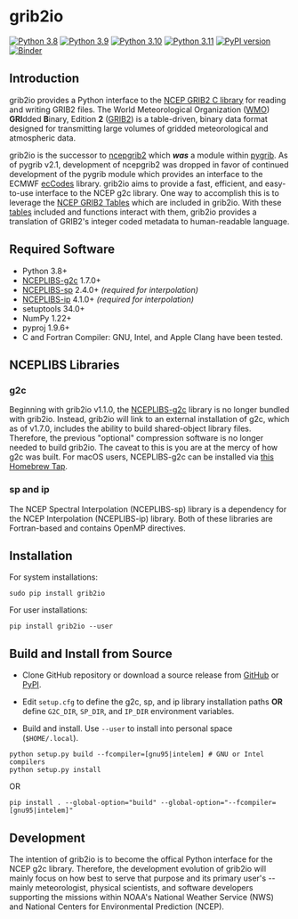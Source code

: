 # grib2io

[![Python 3.8](https://img.shields.io/badge/python-3.8-blue.svg)](https://www.python.org/downloads/release/python-380/)
[![Python 3.9](https://img.shields.io/badge/python-3.9-blue.svg)](https://www.python.org/downloads/release/python-390/)
[![Python 3.10](https://img.shields.io/badge/python-3.10-blue.svg)](https://www.python.org/downloads/release/python-3100/)
[![Python 3.11](https://img.shields.io/badge/python-3.11-blue.svg)](https://www.python.org/downloads/release/python-3110/)
[![PyPI version](https://badge.fury.io/py/grib2io.svg)](https://badge.fury.io/py/grib2io)
[![Binder](https://mybinder.org/badge_logo.svg)](https://mybinder.org/v2/gh/eengl/grib2io/HEAD)

## Introduction

grib2io provides a Python interface to the [NCEP GRIB2 C library](https://github.com/NOAA-EMC/NCEPLIBS-g2c) for reading and writing GRIB2 files.  The World Meteorological Organization ([WMO](https://www.wmo.int)) **GRI**dded **B**inary, Edition **2** ([GRIB2](https://www.wmo.int/pages/prog/www/WMOCodes/Guides/GRIB/GRIB2_062006.pdf)) is a table-driven, binary data format designed for transmitting large volumes of gridded meteorological and atmospheric data.

grib2io is the successor to [ncepgrib2](https://github.com/jswhit/ncepgrib2) which **_was_** a module within [pygrib](https://github.com/jswhit/pygrib).  As of pygrib v2.1, development of ncepgrib2 was dropped in favor of continued development of the pygrib module which provides an interface to the ECMWF [ecCodes](https://github.com/ecmwf/eccodes) library.  grib2io aims to provide a fast, efficient, and easy-to-use interface to the NCEP g2c library.  One way to accomplish this is to leverage the [NCEP GRIB2 Tables](https://www.nco.ncep.noaa.gov/pmb/docs/grib2/grib2_doc/) which are included in grib2io.  With these [tables](./grib2io/tables) included and functions interact with them, grib2io provides a translation of GRIB2's integer coded metadata to human-readable language.

## Required Software
* Python 3.8+
* [NCEPLIBS-g2c](https://github.com/NOAA-EMC/NCEPLIBS-g2c) 1.7.0+
* [NCEPLIBS-sp](https://github.com/NOAA-EMC/NCEPLIBS-sp) 2.4.0+ _(required for interpolation)_
* [NCEPLIBS-ip](https://github.com/NOAA-EMC/NCEPLIBS-ip) 4.1.0+ _(required for interpolation)_
* setuptools 34.0+
* NumPy 1.22+
* pyproj 1.9.6+
* C and Fortran Compiler: GNU, Intel, and Apple Clang have been tested.

## NCEPLIBS Libraries

### g2c
Beginning with grib2io v1.1.0, the [NCEPLIBS-g2c](https://github.com/NOAA-EMC/NCEPLIBS-g2c) library is no longer bundled with grib2io.  Instead, grib2io will link to an external installation of g2c, which as of v1.7.0, includes the ability to build shared-object library files.  Therefore, the previous "optional" compression software is no longer needed to build grib2io.  The caveat to this is you are at the mercy of how g2c was built.  For macOS users, NCEPLIBS-g2c can be installed via [this Homebrew Tap](https://github.com/eengl/homebrew-nceplibs).

### sp and ip
The NCEP Spectral Interpolation (NCEPLIBS-sp) library is a dependency for the NCEP Interpolation (NCEPLIBS-ip) library.  Both of these libraries are Fortran-based and contains OpenMP directives.

## Installation

For system installations:
```shell
sudo pip install grib2io
```
For user installations:
```shell
pip install grib2io --user
```

## Build and Install from Source

* Clone GitHub repository or download a source release from [GitHub](https://github.com/NOAA-MDL/grib2io) or [PyPI](https://pypi.python.org/pypi/grib2io).

* Edit `setup.cfg` to define the g2c, sp, and ip library installation paths __OR__ define `G2C_DIR`, `SP_DIR`, and `IP_DIR` environment variables.

* Build and install.  Use `--user` to install into personal space (`$HOME/.local`).

```shell
python setup.py build --fcompiler=[gnu95|intelem] # GNU or Intel compilers
python setup.py install
```
OR
```shell
pip install . --global-option="build" --global-option="--fcompiler=[gnu95|intelem]"
```

## Development

The intention of grib2io is to become the offical Python interface for the NCEP g2c library.  Therefore, the development evolution of grib2io will mainly focus on how best to serve that purpose and its primary user's -- mainly meteorologist, physical scientists, and software developers supporting the missions within NOAA's National Weather Service (NWS) and National Centers for Environmental Prediction (NCEP).
